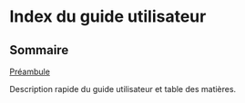 # Index du guide utilisateur

## Sommaire

[Préambule](preambule.md)


Description rapide du guide utilisateur et table des matières.


